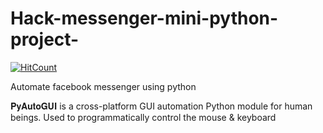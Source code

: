# Hack-messenger-mini-python-project-
[![HitCount](http://hits.dwyl.com/riteshgcoder/Hack-messenger-mini-python-project-.svg)](http://hits.dwyl.com/riteshgcoder/Hack-messenger-mini-python-project-)

Automate facebook messenger using python

𝐏𝐲𝐀𝐮𝐭𝐨𝐆𝐔𝐈 is a cross-platform GUI automation Python module for human beings. Used to programmatically control the mouse & keyboard
